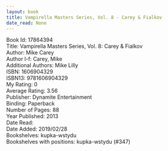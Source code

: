 ```yaml
---
layout: book
title: Vampirella Masters Series, Vol. 8 - Carey & Fialkov
date_read: None
---
```


Book Id: 17864394<br />
Title: Vampirella Masters Series, Vol. 8: Carey & Fialkov<br />
Author: Mike Carey<br />
Author l-f: Carey, Mike<br />
Additional Authors: Mike Lilly<br />
ISBN: 1606904329<br />
ISBN13: 9781606904329<br />
My Rating: 0<br />
Average Rating: 3.56<br />
Publisher: Dynamite Entertainment<br />
Binding: Paperback<br />
Number of Pages: 88<br />
Year Published: 2013<br />
Date Read: <br />
Date Added: 2019/02/28<br />
Bookshelves: kupka-wstydu<br />
Bookshelves with positions: kupka-wstydu (#347)<br />

